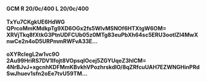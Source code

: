#### GCM R 20/0c/400 L 20/0c/400
**TxYu7CKgkUE6HdWG**<br/>**QPrcoMmKMdkpTg9XD6OGx2fs5WlvMSNOf6HTXtgW6OM=**<br/>**XRVjTkq8fXtkG3PtnUDFCUb05z0MTg83euPbXh64sc5ERU3ootlZl4MwXnwCe2n4oD5URPmmRWFvA33E...**<br/><br/>
**oXYRcIegL2w1vc9O**<br/>**2Au99HriRS7DV1Ifojt8VOpsqIOcej5ZGYUqeZ3hlCM=**<br/>**4NrBJvJ+xgcnhKDFMmKBvkhVPozhrskdlO/8qZRfcuUAH7EZWNGHinPRdSwJhuev1sfn2oEe7tvU59TM...**